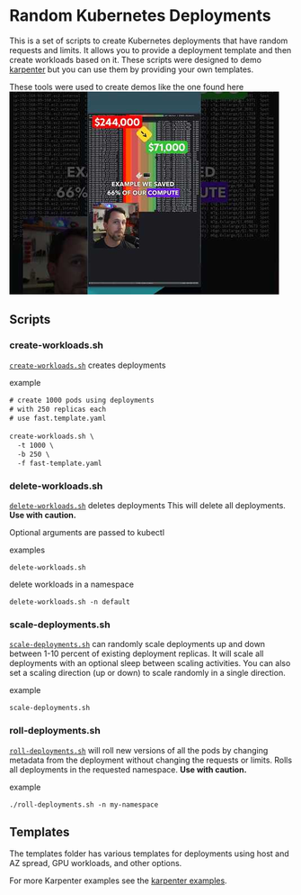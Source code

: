 # Random Kubernetes Deployments

This is a set of scripts to create Kubernetes deployments that have random requests and limits.
It allows you to provide a deployment template and then create workloads based on it.
These scripts were designed to demo [karpenter](https://karpenter.sh) but you can use them by providing your own templates.

These tools were used to create demos like the one found here
[![](/img/og-image.jpg)](https://www.youtube.com/shorts/xvUSnzGY7yU)

## Scripts

### create-workloads.sh

[`create-workloads.sh`](./create-workloads.sh) creates deployments

example

```
# create 1000 pods using deployments 
# with 250 replicas each
# use fast.template.yaml

create-workloads.sh \
  -t 1000 \
  -b 250 \
  -f fast-template.yaml
```

### delete-workloads.sh

[`delete-workloads.sh`](./delete-workloads.sh) deletes deployments
This will delete all deployments.
**Use with caution.**

Optional arguments are passed to kubectl

examples

```
delete-workloads.sh
```

delete workloads in a namespace

```
delete-workloads.sh -n default
```

### scale-deployments.sh

[`scale-deployments.sh`](./scale-deployments.sh) can randomly scale deployments up and down between 1-10 percent of existing deployment replicas.
It will scale all deployments with an optional sleep between scaling activities.
You can also set a scaling direction (up or down) to scale randomly in a single direction.

example

```
scale-deployments.sh
```

### roll-deployments.sh

[`roll-deployments.sh`](./roll-deployments.sh) will roll new versions of all the pods by changing metadata from the deployment without changing the requests or limits.
Rolls all deployments in the requested namespace.
**Use with caution.**

example

```
./roll-deployments.sh -n my-namespace
```

## Templates

The templates folder has various templates for deployments using host and AZ spread, GPU workloads, and other options.

For more Karpenter examples see the [karpenter examples](https://github.com/aws/karpenter/tree/main/examples/workloads).
